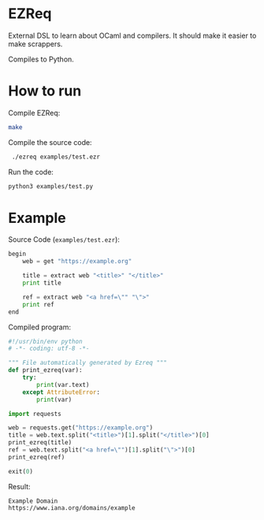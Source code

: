 # EZReq
External DSL to learn about OCaml and compilers.
It should make it easier to make scrappers.

Compiles to Python.

# How to run
Compile EZReq:
```bash
make
```

Compile the source code:
```bash
 ./ezreq examples/test.ezr
 ```
 
 Run the code:
 ```bash
 python3 examples/test.py
 ```

# Example
Source Code (`examples/test.ezr`):
```python
begin
    web = get "https://example.org"

    title = extract web "<title>" "</title>"
    print title

    ref = extract web "<a href=\"" "\">"
    print ref
end
```

Compiled program:
```python
#!/usr/bin/env python
# -*- coding: utf-8 -*-

""" File automatically generated by Ezreq """
def print_ezreq(var):
    try:
        print(var.text)
    except AttributeError:
        print(var)

import requests

web = requests.get("https://example.org")
title = web.text.split("<title>")[1].split("</title>")[0]
print_ezreq(title)
ref = web.text.split("<a href=\"")[1].split("\">")[0]
print_ezreq(ref)

exit(0)

```

Result:
```
Example Domain
https://www.iana.org/domains/example
```
